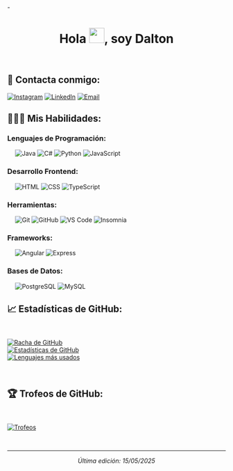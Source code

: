-<h1 align="center">Hola <img src="https://media.giphy.com/media/hvRJCLFzcasrR4ia7z/giphy.gif" width="35">, soy Dalton</h1>

<br>

## 📨 Contacta conmigo:

[![Instagram](https://img.shields.io/badge/-Instagram-E4405F?style=flat&logo=instagram&logoColor=white)](https://www.instagram.com/dalton_oviedo/)
[![LinkedIn](https://img.shields.io/badge/-LinkedIn-0077B5?style=flat&logo=linkedin&logoColor=white)](https://www.linkedin.com/in/dalton-cornejo-b00a67322)
[![Email](https://img.shields.io/badge/-Email-D14836?style=flat&logo=gmail&logoColor=white)](mailto:daltonsteve22@gmail.com)


## 👩🏽‍💻 Mis Habilidades:

### Lenguajes de Programación:
&emsp;
![Java](https://img.shields.io/badge/-Java-000?logo=openjdk&logoColor=red)
![C#](https://img.shields.io/badge/-C%23-000?logo=dotnet&logoColor=white)
![Python](https://img.shields.io/badge/-Python-000?&logo=Python)
![JavaScript](https://img.shields.io/badge/-JavaScript-000?&logo=JavaScript)

### Desarrollo Frontend:
&emsp;
![HTML](https://img.shields.io/badge/-HTML-000?&logo=HTML5)
![CSS](https://img.shields.io/badge/-CSS-000?&logo=CSS3&logoColor=blue)
![TypeScript](https://img.shields.io/badge/-TypeScript-000?&logo=TypeScript&logoColor=007ACC)


### Herramientas:
&emsp;
![Git](https://img.shields.io/badge/-Git-000?&logo=Git)
![GitHub](https://img.shields.io/badge/-GitHub-000?&logo=GitHub)
![VS Code](https://img.shields.io/badge/-VS%20Code-000?&logo=Visual-Studio-Code)
![Insomnia](https://img.shields.io/badge/-Insomnia-000?&logo=Insomnia&logoColor=blue)

### Frameworks: 
&emsp;
![Angular](https://img.shields.io/badge/-Angular-000?&logo=Angular&logoColor=red)
![Express](https://img.shields.io/badge/-Express-000?&logo=Express&logoColor=white)


### Bases de Datos:
&emsp;
![PostgreSQL](https://img.shields.io/badge/-PostgreSQL-000?&logo=PostgreSQL)
![MySQL](https://img.shields.io/badge/-MySQL-000?&logo=MySQL&logoColor=white)
&emsp;

## 📈 Estadísticas de GitHub:

<br>

[![Racha de GitHub](https://github-readme-streak-stats.herokuapp.com?user=Developer-DsC&theme=algolia&date_format=M%20j%5B%2C%20Y%5D)](https://git.io/streak-stats)  
[![Estadísticas de GitHub](https://github-readme-stats.vercel.app/api?username=Developer-DsC&theme=algolia)](https://github.com/AnushkaWijegoonawardana97/github-readme-stats)  
[![Lenguajes más usados](https://github-readme-stats.vercel.app/api/top-langs/?username=Developer-DsC&theme=algolia)](https://github.com/AnushkaWijegoonawardana97/github-readme-stats)  


<br>

## 🏆 Trofeos de GitHub:

<br>

[![Trofeos](https://github-profile-trophy.vercel.app/?username=Developer-DsC&theme=algolia)](https://github.com/Developer-DsC/github-profile-trophy)

<br>




---

<p align="center"><i>Última edición: 15/05/2025</i></p>
